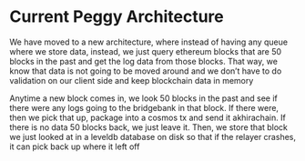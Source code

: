 # Current Peggy Architecture

We have moved to a new architecture, where instead of having any queue where we store data, instead, we just query ethereum blocks that are 50 blocks in the past and get the log data from those blocks. That way, we know that data is not going to be moved around and we don’t have to do validation on our client side and keep blockchain data in memory

Anytime a new block comes in, we look 50 blocks in the past and see if there were any logs going to the bridgebank in that block. If there were, then we pick that up, package into a cosmos tx and send it akhirachain. If there is no data 50 blocks back, we just leave it. Then, we store that block we just looked at in a leveldb database on disk so that if the relayer crashes, it can pick back up where it left off
